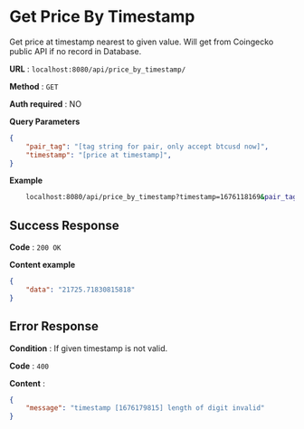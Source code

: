 # Get Price By Timestamp

Get price at timestamp nearest to given value. Will get from Coingecko public API if no record in Database.

**URL** : `localhost:8080/api/price_by_timestamp/`

**Method** : `GET`

**Auth required** : NO

**Query Parameters**

```json
{
    "pair_tag": "[tag string for pair, only accept btcusd now]",
    "timestamp": "[price at timestamp]",
}
```

**Example**

```bash
    localhost:8080/api/price_by_timestamp?timestamp=1676118169&pair_tag=btcusd
```

## Success Response

**Code** : `200 OK`

**Content example**

```json
{
    "data": "21725.71830815818"
}
```

## Error Response

**Condition** : If given timestamp is not valid.

**Code** : `400`

**Content** :

```json
{
    "message": "timestamp [1676179815] length of digit invalid"
}
```